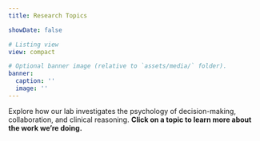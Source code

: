 ```yaml
---
title: Research Topics

showDate: false

# Listing view
view: compact

# Optional banner image (relative to `assets/media/` folder).
banner:
  caption: ''
  image: ''
---
```


Explore how our lab investigates the psychology of decision-making, collaboration, and clinical reasoning.
**Click on a topic to learn more about the work we’re doing.**<br><br>
